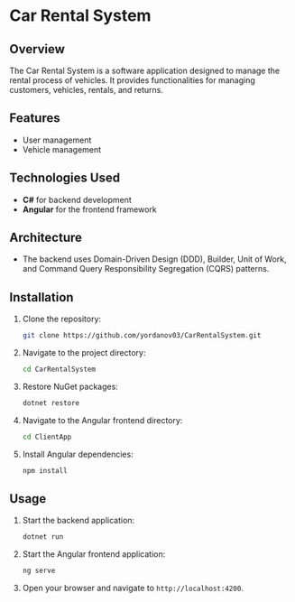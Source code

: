 # Car Rental System

## Overview
The Car Rental System is a software application designed to manage the rental process of vehicles. It provides functionalities for managing customers, vehicles, rentals, and returns.

## Features
- User management
- Vehicle management

## Technologies Used
- **C#** for backend development
- **Angular** for the frontend framework

## Architecture
- The backend uses Domain-Driven Design (DDD), Builder, Unit of Work, and Command Query Responsibility Segregation (CQRS) patterns.

## Installation
1. Clone the repository:
    ```bash
    git clone https://github.com/yordanov03/CarRentalSystem.git
    ```
2. Navigate to the project directory:
    ```bash
    cd CarRentalSystem
    ```
3. Restore NuGet packages:
    ```bash
    dotnet restore
    ```
4. Navigate to the Angular frontend directory:
    ```bash
    cd ClientApp
    ```
5. Install Angular dependencies:
    ```bash
    npm install
    ```

## Usage
1. Start the backend application:
    ```bash
    dotnet run
    ```
2. Start the Angular frontend application:
    ```bash
    ng serve
    ```
3. Open your browser and navigate to `http://localhost:4200`.
